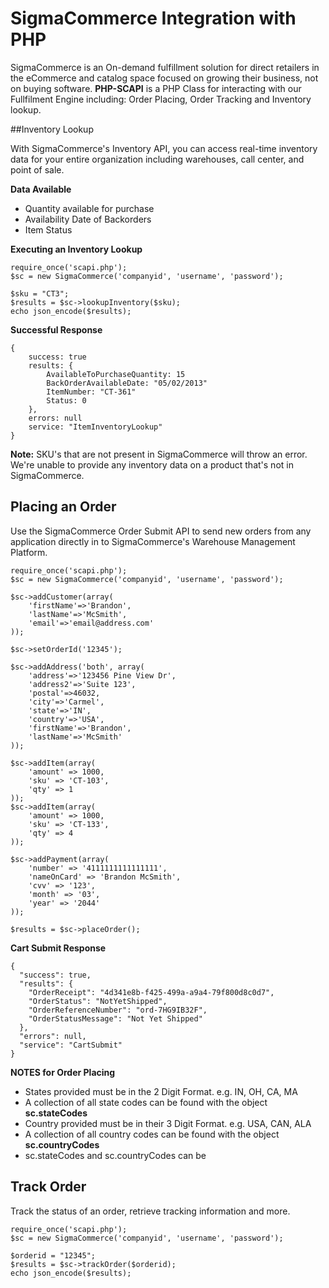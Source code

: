 SigmaCommerce Integration with PHP
=======================
SigmaCommerce is an On-demand fulfillment solution for direct retailers in the eCommerce and catalog space focused on growing their business, not on buying software. **PHP-SCAPI** is a PHP Class for interacting with our Fullfilment Engine including: Order Placing, Order Tracking and Inventory lookup.

##Inventory Lookup

With SigmaCommerce's Inventory API, you can access real-time inventory data for your entire organization including warehouses, call center, and point of sale. 

**Data Available**

- Quantity available for purchase
- Availability Date of Backorders
- Item Status

**Executing an Inventory Lookup**
    
    require_once('scapi.php');
    $sc = new SigmaCommerce('companyid', 'username', 'password');

    $sku = "CT3";
    $results = $sc->lookupInventory($sku);
    echo json_encode($results);

**Successful Response**

    {
        success: true
        results: {
            AvailableToPurchaseQuantity: 15
            BackOrderAvailableDate: "05/02/2013"
            ItemNumber: "CT-361"
            Status: 0
        },
        errors: null
        service: "ItemInventoryLookup"
    }

**Note:** SKU's that are not present in SigmaCommerce will throw an error. We're unable to provide any inventory data on a product that's not in SigmaCommerce.

## Placing an Order 

Use the SigmaCommerce Order Submit API to send new orders from any application directly in to SigmaCommerce's Warehouse Management Platform.
        
    require_once('scapi.php');
    $sc = new SigmaCommerce('companyid', 'username', 'password');

    $sc->addCustomer(array(
        'firstName'=>'Brandon',
        'lastName'=>'McSmith',
        'email'=>'email@address.com'
    ));

    $sc->setOrderId('12345');

    $sc->addAddress('both', array(
        'address'=>'123456 Pine View Dr',
        'address2'=>'Suite 123',
        'postal'=>46032,
        'city'=>'Carmel',
        'state'=>'IN',
        'country'=>'USA',
        'firstName'=>'Brandon',
        'lastName'=>'McSmith'
    ));

    $sc->addItem(array(
        'amount' => 1000,
        'sku' => 'CT-103',
        'qty' => 1
    ));
    $sc->addItem(array(
        'amount' => 1000,
        'sku' => 'CT-133',
        'qty' => 4
    ));

    $sc->addPayment(array(
        'number' => '4111111111111111',
        'nameOnCard' => 'Brandon McSmith',
        'cvv' => '123',
        'month' => '03',
        'year' => '2044'
    ));

    $results = $sc->placeOrder();

 **Cart Submit Response**

    {
      "success": true,
      "results": {
        "OrderReceipt": "4d341e8b-f425-499a-a9a4-79f800d8c0d7",
        "OrderStatus": "NotYetShipped",
        "OrderReferenceNumber": "ord-7HG9IB32F",
        "OrderStatusMessage": "Not Yet Shipped"
      },
      "errors": null,
      "service": "CartSubmit"
    }

**NOTES for Order Placing**

- States provided must be in the 2 Digit Format. e.g. IN, OH, CA, MA
 - A collection of all state codes can be found with the object **sc.stateCodes**
- Country provided must be in their 3 Digit Format. e.g. USA, CAN, ALA
- A collection of all country codes can be found with the object **sc.countryCodes**
- sc.stateCodes and sc.countryCodes can be 

## Track Order

Track the status of an order, retrieve tracking information and more.

    require_once('scapi.php');
    $sc = new SigmaCommerce('companyid', 'username', 'password');

    $orderid = "12345";
    $results = $sc->trackOrder($orderid);
    echo json_encode($results);


